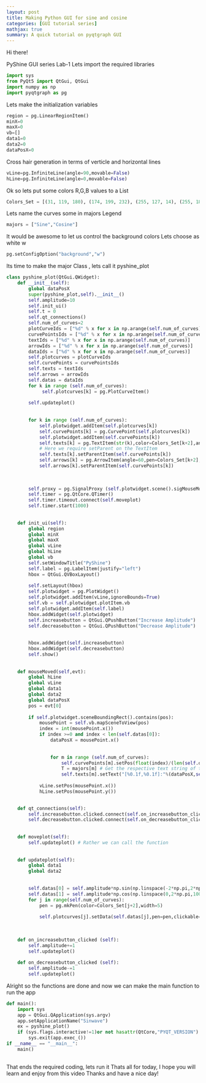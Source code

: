 ```yaml
---
layout: post
title: Making Python GUI for sine and cosine
categories: [GUI tutorial series]
mathjax: true
summary: A quick tutorial on pyqtgraph GUI
---
```





Hi there! 

PyShine GUI series Lab-1
Lets import the required libraries
```python
import sys
from PyQt5 import QtGui, QtGui
import numpy as np
import pyqtgraph as pg
```
Lets make the initialization variables
```python
region = pg.LinearRegionItem()
minX=0
maxX=0
vb=[]
data1=0
data2=0
dataPosX=0
```
Cross hair generation in terms of verticle and horizontal lines
```python
vLine=pg.InfiniteLine(angle=90,movable=False)
hLine=pg.InfiniteLine(angle=0,movable=False)
```
Ok so lets put some colors R,G,B values to a List
```python
Colors_Set = [(31, 119, 180), (174, 199, 232), (255, 127, 14), (255, 187, 120),(44, 160, 44), (152, 223, 138)]
```
Lets name the curves some in majors Legend
```python
majors = ["Sine","Cosine"]
```
It would be awesome to let us control the background colors
Lets choose as white w
```python
pg.setConfigOption("background","w")
```
Its time to make the major Class , lets call it pyshine_plot
```python
class pyshine_plot(QtGui.QWidget):
	def __init__(self):
		global dataPosX
		super(pyshine_plot,self).__init__()
		self.amplitude=10
		self.init_ui()
		self.t = 0
		self.qt_connections()
		self.num_of_curves=2 
		plotCurveIds = ["%d" % x for x in np.arange(self.num_of_curves)]
		curvePointsIds = ["%d" % x for x in np.arange(self.num_of_curves)]
		textIds = ["%d" % x for x in np.arange(self.num_of_curves)]
		arrowIds = ["%d" % x for x in np.arange(self.num_of_curves)]
		dataIds = ["%d" % x for x in np.arange(self.num_of_curves)]
		self.plotcurves = plotCurveIds
		self.curvePoints = curvePointsIds
		self.texts = textIds
		self.arrows = arrowIds
		self.datas = dataIds
		for k in range (self.num_of_curves):
			 self.plotcurves[k] = pg.PlotCurveItem()
		
		self.updateplot()
		
		
		for k in range (self.num_of_curves):
			self.plotwidget.addItem(self.plotcurves[k])
			self.curvePoints[k] = pg.CurvePoint(self.plotcurves[k])
			self.plotwidget.addItem(self.curvePoints[k])
			self.texts[k] = pg.TextItem(str(k),color=Colors_Set[k+2],anchor=(0.5,-1.0))
			# Here we require setParent on the TextItem
			self.texts[k].setParentItem(self.curvePoints[k])
			self.arrows[k] = pg.ArrowItem(angle=60,pen=Colors_Set[k+2],brush=Colors_Set[k])
			self.arrows[k].setParentItem(self.curvePoints[k])
		
		
		
		self.proxy = pg.SignalProxy (self.plotwidget.scene().sigMouseMoved,rateLimit = 60, slot=self.mouseMoved)
		self.timer = pg.QtCore.QTimer()
		self.timer.timeout.connect(self.moveplot)
		self.timer.start(1000)
		
	
	def init_ui(self):
		global region
		global minX
		global maxX
		global vLine
		global hLine
		global vb
		self.setWindowTitle("PyShine")
		self.label = pg.LabelItem(justify="left")
		hbox = QtGui.QVBoxLayout()
		
		self.setLayout(hbox)
		self.plotwidget = pg.PlotWidget()
		self.plotwidget.addItem(vLine,ignoreBounds=True)
		self.vb = self.plotwidget.plotItem.vb
		self.plotwidget.addItem(self.label)
		hbox.addWidget(self.plotwidget)
		self.increasebutton = QtGui.QPushButton("Increase Amplitude")
		self.decreasebutton = QtGui.QPushButton("Decrease Amplitude")
		
		
		hbox.addWidget(self.increasebutton)
		hbox.addWidget(self.decreasebutton)
		self.show()
	
	
	def mouseMoved(self,evt): 
		global hLine
		global vLine
		global data1
		global data2
		global dataPosX
		pos = evt[0] 
		
		if self.plotwidget.sceneBoundingRect().contains(pos):
			mousePoint = self.vb.mapSceneToView(pos)
			index = int(mousePoint.x())
			if index >=0 and index < len(self.datas[0]):
				dataPosX = mousePoint.x()
				
				
				for m in range (self.num_of_curves):
					self.curvePoints[m].setPos(float(index)/(len(self.datas[m])-1))
					T = majors[m] # Get the respective text string of the Legend
					self.texts[m].setText("[%0.1f,%0.1f]:"%(dataPosX,self.datas[m][index])+str(T))
			
			vLine.setPos(mousePoint.x())
			hLine.setPos(mousePoint.y())
	

	def qt_connections(self):
		self.increasebutton.clicked.connect(self.on_increasebutton_clicked)
		self.decreasebutton.clicked.connect(self.on_decreasebutton_clicked)
		
	
	def moveplot(self):
		self.updateplot() # Rather we can call the function
		
	
	def updateplot(self):
		global data1
		global data2
		
		
		self.datas[0] = self.amplitude*np.sin(np.linspace(-2*np.pi,2*np.pi,1000)+self.t)
		self.datas[1] = self.amplitude*np.cos(np.linspace(0,2*np.pi,1000)+self.t) 
		for j in range(self.num_of_curves):
			pen = pg.mkPen(color=Colors_Set[j+2],width=5)
			
			self.plotcurves[j].setData(self.datas[j],pen=pen,clickable=True)
			
	
	
	def on_increasebutton_clicked (self):
		self.amplitude+=1
		self.updateplot()
		
	def on_decreasebutton_clicked (self):
		self.amplitude-=1
		self.updateplot()
```
Alright so the functions are done and now we can make the main function to run the app
```python
def main():
	import sys
	app = QtGui.QApplication(sys.argv)
	app.setApplicationName("Sinwave")
	ex = pyshine_plot()
	if (sys.flags.interactive!=1)or not hasattr(QtCore,"PYQT_VERSION"):
		sys.exit(app.exec_())
if __name__ == "__main__":
	main()
	
```
	
That ends the required coding, lets run it 
Thats all for today, I hope you will learn and enjoy from this video
Thanks and have a nice day! 
	





